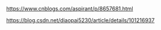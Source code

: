 https://www.cnblogs.com/aspirant/p/8657681.html

https://blog.csdn.net/diaopai5230/article/details/101216937
